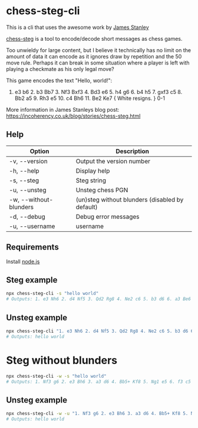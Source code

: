 # chess-steg-cli

This is a cli that uses the awesome work by [James Stanley](https://github.com/jes/chess-steg)

[chess-steg](https://github.com/jes/chess-steg) is a tool to encode/decode short messages as chess games.

Too unwieldy for large content, but I believe it technically has no limit on the amount of data
it can encode as it ignores draw by repetition and the 50 move rule. Perhaps it can break in some situation
where a player is left with playing a checkmate as his only legal move?

This game encodes the text "Hello, world!":

1. e3 b6 2. b3 Bb7 3. Nf3 Bxf3 4. Bd3 e6 5. h4 g6 6. b4 h5 7. gxf3 c5 8. Bb2 a5 9. Rh3 e5 10. c4 Bh6 11. Be2 Ke7 { White resigns. } 0-1

More information in James Stanleys blog post: https://incoherency.co.uk/blog/stories/chess-steg.html

## Help

| Option              | Description               |
| ------------------- | ------------------------- |
| -v, --version       | Output the version number |
| -h, --help          | Display help              |
| -s, --steg          | Steg string               |
| -u, --unsteg        | Unsteg chess PGN          |
| -w, --without-blunders | (un)steg without blunders (disabled by default) |
| -d, --debug         | Debug error messages      |
| -u, --username      | username                  |

## Requirements

Install [node.js](https://nodejs.org/en/)

## Steg example

```bash
npx chess-steg-cli -s "hello world"
# Outputs: 1. e3 Nh6 2. d4 Nf5 3. Qd2 Rg8 4. Ne2 c6 5. b3 d6 6. a3 Be6 7. d5 Kd7 8. Qd3 Kc8 9. Qb5 b6 10. Ng1 { Black resigns. } 1-0
```

## Unsteg example

```bash
npx chess-steg-cli "1. e3 Nh6 2. d4 Nf5 3. Qd2 Rg8 4. Ne2 c6 5. b3 d6 6. a3 Be6 7. d5 Kd7 8. Qd3 Kc8 9. Qb5 b6 10. Ng1 { Black resigns. } 1-0"
# Outputs: hello world
```

# Steg without blunders
```bash
npx chess-steg-cli -w -s "hello world"
# Outputs: 1. Nf3 g6 2. e3 Bh6 3. a3 d6 4. Bb5+ Kf8 5. Ng1 e5 6. f3 c5 7. a4 Qc7 8. Kf2 a6 9. Bc4 Nc6 10. e4 Ke7 11. d3 Qd7 12. Ke1 Bg7 13. f4 Nb8 { White resigns. } 0-1
```

## Unsteg example

```bash
npx chess-steg-cli -w -u "1. Nf3 g6 2. e3 Bh6 3. a3 d6 4. Bb5+ Kf8 5. Ng1 e5 6. f3 c5 7. a4 Qc7 8. Kf2 a6 9. Bc4 Nc6 10. e4 Ke7 11. d3 Qd7 12. Ke1 Bg7 13. f4 Nb8 { White resigns. } 0-1"
# Outputs: hello world
```
